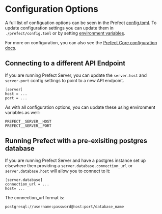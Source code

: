 # Configuration Options

A full list of configuation options can be seen in the Prefect [config.toml](https://github.com/PrefectHQ/prefect/blob/master/src/prefect/config.toml). To update configuration settings you can update them in `./prefect/config.toml` or by setting [environment variables](/core/concepts/configuration.html#environment-variables). 

For more on configuration, you can also see the [Prefect Core configuration docs](/core/concepts/configuration.html).

## Connecting to a different API Endpoint
If you are running Prefect Server, you can update the `server.host` and `server.port` config settings to point to a new API endpoint.

```
[server]
host = ...
port = ...
```

As with all configuration options, you can update these using environment variables as well:

```
PREFECT__SERVER__HOST
PREFECT__SERVER__PORT
```

## Running Prefect with a pre-exisiting postgres database
If you are running Prefect Server and have a postgres instance set up elsewhere then providing a `server.database.connection_url` or `server.database.host` will allow you to connect to it:

```
[server.database]
connection_url = ...
host= ...
```
The connection_url format is: 

```
postgresql://username:password@host:port/database_name
```